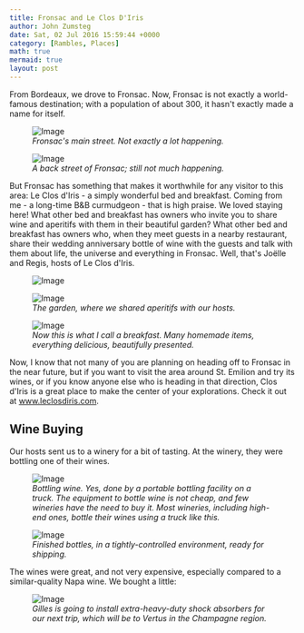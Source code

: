 ```yaml
---
title: Fronsac and Le Clos D'Iris
author: John Zumsteg
date: Sat, 02 Jul 2016 15:59:44 +0000
category: [Rambles, Places]
math: true
mermaid: true
layout: post
---
```

From Bordeaux, we drove to Fronsac. Now, Fronsac is not exactly a world-famous destination; with a population of about 300, it hasn't exactly made a name for itself.

<figure class = "portrait">
	<img src="{{"/assets/images/2016/06/DSC00501.jpg" | prepend: site.baseurl | prepend: site.url }}" alt="Image" />
	<figcaption><em>Fronsac's main street. Not exactly a lot happening.</em></figcaption>
</figure>



<figure class = "landscape">
	<img src="{{"/assets/images/2016/06/DSC00510.jpg" | prepend: site.baseurl | prepend: site.url }}" alt="Image" />
	<figcaption><em>A back street of Fronsac; still not much happening.</em></figcaption>
</figure>



But Fronsac has something that makes it worthwhile for any visitor to this area: Le Clos d'Iris - a simply wonderful bed and breakfast. Coming from me - a long-time B&amp;B curmudgeon - that is high praise. We loved staying here! What other bed and breakfast has owners who invite you to share wine and aperitifs with them in their beautiful garden? What other bed and breakfast has owners who, when they meet guests in a nearby restaurant, share their wedding anniversary bottle of wine with the guests and talk with them about life, the universe and everything in Fronsac. Well, that's Joëlle and Regis, hosts of Le Clos d'Iris.

<figure class = "landscape">
	<img src="{{"/assets/images/2016/07/DSC00485.jpg" | prepend: site.baseurl | prepend: site.url }}" alt="Image" />
	<figcaption></figcaption>
</figure>



<figure class = "portrait">
	<img src="{{"/assets/images/2016/06/DSC00494.jpg" | prepend: site.baseurl | prepend: site.url }}" alt="Image" />
	<figcaption><em>The garden, where we shared aperitifs with our hosts.</em></figcaption>
</figure>



<figure class = "landscape">
	<img src="{{"/assets/images/2016/06/DSC00482.jpg" | prepend: site.baseurl | prepend: site.url }}" alt="Image" />
	<figcaption><em>Now this is what I call a breakfast. Many homemade items, everything delicious, beautifully presented.</em></figcaption>
</figure>



Now, I know that not many of you are planning on heading off to Fronsac in the near future, but if you want to visit the area around St. Emilion and try its wines, or if you know anyone else who is heading in that direction, Clos d'Iris is a great place to make the center of your explorations. Check it out at www.leclosdiris.com.
<h2>Wine Buying</h2>
Our hosts sent us to a winery for a bit of tasting. At the winery, they were bottling one of their wines.

<figure class = "portrait">
	<img src="{{"/assets/images/2016/06/DSC00531.jpg" | prepend: site.baseurl | prepend: site.url }}" alt="Image" />
	<figcaption><em>Bottling wine. Yes, done by a portable bottling facility on a truck. The equipment to bottle wine is not cheap, and few wineries have the need to buy it. Most wineries, including high-end ones, bottle their wines using a truck like this.</em></figcaption>
</figure>



<figure class = "portrait">
	<img src="{{"/assets/images/2016/06/DSC00530.jpg" | prepend: site.baseurl | prepend: site.url }}" alt="Image" />
	<figcaption><em>Finished bottles, in a tightly-controlled environment, ready for shipping.</em></figcaption>
</figure>



The wines were great, and not very expensive, especially compared to a similar-quality Napa wine. We bought a little:

<figure class = "portrait">
	<img src="{{"/assets/images/2016/06/DSC00537.jpg" | prepend: site.baseurl | prepend: site.url }}" alt="Image" />
	<figcaption><em>Gilles is going to install extra-heavy-duty shock absorbers for our next trip, which will be to Vertus in the Champagne region.</em></figcaption>
</figure>


